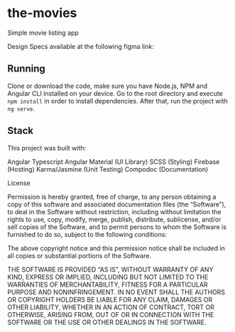 # the-movies
Simple movie listing app

Design Specs available at the following figma link: 

## Running

Clone or download the code, make sure you have Node.js, NPM and Angular CLI installed on your device. 
Go to the root directory and execute `npm install` in order to install dependencies. After that, run the project with `ng serve`.

## Stack

This project was built with:

Angular
Typescript
Angular Material (UI Library)
SCSS (Styling)
Firebase (Hosting)
Karma/Jasmine (Unit Testing)
Compodoc (Documentation)

License

Permission is hereby granted, free of charge, to any person obtaining a copy of this software and associated documentation files (the “Software”), to deal in the Software without restriction, including without limitation the rights to use, copy, modify, merge, publish, distribute, sublicense, and/or sell copies of the Software, and to permit persons to whom the Software is furnished to do so, subject to the following conditions:

The above copyright notice and this permission notice shall be included in all copies or substantial portions of the Software.

THE SOFTWARE IS PROVIDED “AS IS”, WITHOUT WARRANTY OF ANY KIND, EXPRESS OR IMPLIED, INCLUDING BUT NOT LIMITED TO THE WARRANTIES OF MERCHANTABILITY, FITNESS FOR A PARTICULAR PURPOSE AND NONINFRINGEMENT. IN NO EVENT SHALL THE AUTHORS OR COPYRIGHT HOLDERS BE LIABLE FOR ANY CLAIM, DAMAGES OR OTHER LIABILITY, WHETHER IN AN ACTION OF CONTRACT, TORT OR OTHERWISE, ARISING FROM, OUT OF OR IN CONNECTION WITH THE SOFTWARE OR THE USE OR OTHER DEALINGS IN THE SOFTWARE.
